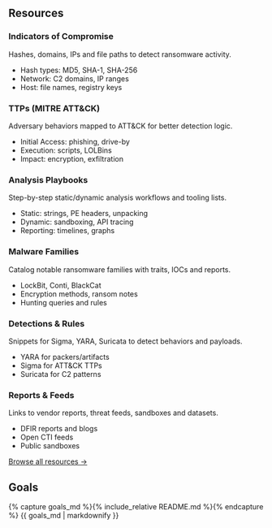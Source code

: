 <section id="resources">
<h2>Resources</h2>
<div class="grid resources-grid">
  <article>
    <h3>Indicators of Compromise</h3>
    <p>Hashes, domains, IPs and file paths to detect ransomware activity.</p>
    <ul>
      <li>Hash types: MD5, SHA-1, SHA-256</li>
      <li>Network: C2 domains, IP ranges</li>
      <li>Host: file names, registry keys</li>
    </ul>
  </article>
  <article>
    <h3>TTPs (MITRE ATT&CK)</h3>
    <p>Adversary behaviors mapped to ATT&CK for better detection logic.</p>
    <ul>
      <li>Initial Access: phishing, drive-by</li>
      <li>Execution: scripts, LOLBins</li>
      <li>Impact: encryption, exfiltration</li>
    </ul>
  </article>
  <article>
    <h3>Analysis Playbooks</h3>
    <p>Step-by-step static/dynamic analysis workflows and tooling lists.</p>
    <ul>
      <li>Static: strings, PE headers, unpacking</li>
      <li>Dynamic: sandboxing, API tracing</li>
      <li>Reporting: timelines, graphs</li>
    </ul>
  </article>
  <article>
    <h3>Malware Families</h3>
    <p>Catalog notable ransomware families with traits, IOCs and reports.</p>
    <ul>
      <li>LockBit, Conti, BlackCat</li>
      <li>Encryption methods, ransom notes</li>
      <li>Hunting queries and rules</li>
    </ul>
  </article>
  <article>
    <h3>Detections & Rules</h3>
    <p>Snippets for Sigma, YARA, Suricata to detect behaviors and payloads.</p>
    <ul>
      <li>YARA for packers/artifacts</li>
      <li>Sigma for ATT&CK TTPs</li>
      <li>Suricata for C2 patterns</li>
    </ul>
  </article>
  <article>
    <h3>Reports & Feeds</h3>
    <p>Links to vendor reports, threat feeds, sandboxes and datasets.</p>
    <ul>
      <li>DFIR reports and blogs</li>
      <li>Open CTI feeds</li>
      <li>Public sandboxes</li>
    </ul>
  </article>
</div>
<p><a href="{{ '/resources' | relative_url }}" class="secondary">Browse all resources →</a></p>
</section>

<section id="goals">
<h2>Goals</h2>
{% capture goals_md %}{% include_relative README.md %}{% endcapture %}
{{ goals_md | markdownify }}
</section>